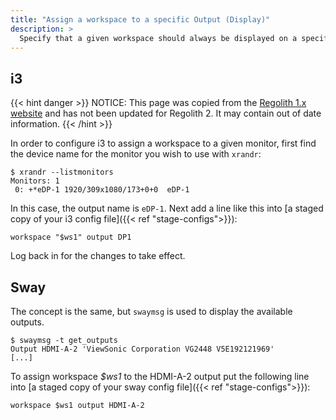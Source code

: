 ```yaml
---
title: "Assign a workspace to a specific Output (Display)"
description: >
  Specify that a given workspace should always be displayed on a specific monitor
---
```

## i3
{{< hint danger >}}
NOTICE: This page was copied from the [Regolith 1.x website](https://regolith-linux.org) and has not been updated for Regolith 2.  It may contain out of date information.
{{< /hint >}}

In order to configure i3 to assign a workspace to a given monitor, first find the device name for the monitor you wish to use with `xrandr`:

```console
$ xrandr --listmonitors
Monitors: 1
 0: +*eDP-1 1920/309x1080/173+0+0  eDP-1
```

In this case, the output name is `eDP-1`. Next add a line like this into [a staged copy of your i3 config file]({{< ref "stage-configs">}}):

```
workspace "$ws1" output DP1
```

Log back in for the changes to take effect.


## Sway
The concept is the same, but `swaymsg` is used to display the available outputs.

```console
$ swaymsg -t get_outputs
Output HDMI-A-2 'ViewSonic Corporation VG2448 V5E192121969' 
[...]
```

To assign workspace *$ws1* to the HDMI-A-2 output put the following line into [a staged copy of your sway config file]({{< ref "stage-configs">}}):

```
workspace $ws1 output HDMI-A-2
```
